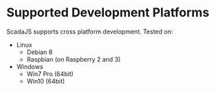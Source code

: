 # Supported Development Platforms

ScadaJS supports cross platform development. Tested on:
  * Linux
    * Debian 8
    * Raspbian (on Raspberry 2 and 3)
  * Windows
    * Win7 Pro (64bit)
    * Win10 (64bit)

